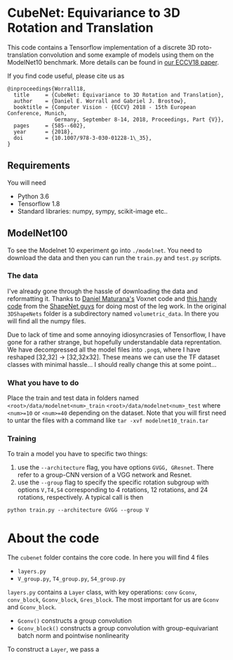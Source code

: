 # CubeNet: Equivariance to 3D Rotation and Translation

This code contains a Tensorflow implementation of a discrete 3D roto-translation convolution and some example of models using them on the ModelNet10 benchmark. More details can be found in [our ECCV18 paper](https://arxiv.org/abs/1804.04458). 

If you find code useful, please cite us as
```
@inproceedings{Worrall18,
  title     = {CubeNet: Equivariance to 3D Rotation and Translation},
  author    = {Daniel E. Worrall and Gabriel J. Brostow},
  booktitle = {Computer Vision - {ECCV} 2018 - 15th European Conference, Munich,
               Germany, September 8-14, 2018, Proceedings, Part {V}},
  pages     = {585--602},
  year      = {2018},
  doi       = {10.1007/978-3-030-01228-1\_35},
}
```

## Requirements
You will need
- Python 3.6
- Tensorflow 1.8
- Standard libraries: numpy, sympy, scikit-image etc..

## ModelNet100
To see the Modelnet 10 experiment go into `./modelnet`. You need to download the data and then you can run the `train.py` and `test.py` scripts.

### The data
I've already gone through the hassle of downloading the data and reformatting it. Thanks to [Daniel Maturana's](https://github.com/dimatura/voxnet) Voxnet code and [this handy code](http://vision.princeton.edu/projects/2014/3DShapeNets/3DShapeNetsCode.zip) from the [ShapeNet guys](http://vision.princeton.edu/projects/2014/3DShapeNets/) for doing most of the leg work. In the original `3DShapeNets` folder is a subdirectory named `volumetric_data`. In there you will find all the numpy files.

Due to lack of time and some annoying idiosyncrasies of Tensorflow, I have gone for a rather strange, but hopefully understandable data reprentation. We have decompressed all the model files into `.png`s, where I have reshaped [32,32] -> [32,32x32]. These means we can use the TF dataset classes with minimal hassle... I should really change this at some point...

### What you have to do
Place the train and test data in folders named
`<root>/data/modelnet<num>_train`
`<root>/data/modelnet<num>_test`
where `<num>=10` or `<num>=40` depending on the dataset. Note that you will first need to untar the files with a command like `tar -xvf modelnet10_train.tar`

### Training
To train a model you have to specific two things: 
1) use the `--architecture` flag, you have options `GVGG, GResnet`. There refer to a group-CNN version of a VGG network and Resnet.
2) use the `--group` flag to specify the specific rotation subgroup with options `V,T4,S4` corresponding to 4 rotations, 12 rotations, and 24 rotations, respectively.
A typical call is then
```
python train.py --architecture GVGG --group V
```

# About the code
The `cubenet` folder contains the core code. In here you will find 4 files
- `layers.py`
- `V_group.py`, `T4_group.py`, `S4_group.py`

`layers.py` contains a `Layer` class, with key operations: `conv` `Gconv`, `conv_block`, `Gconv_block`, `Gres_block`. The most important for us are `Gconv` and `Gconv_block`. 
- `Gconv()` constructs a group convolution
- `Gconv_block()` constructs a group convolution with group-equivariant batch norm and pointwise nonlinearity

To construct a `Layer`, we pass a

